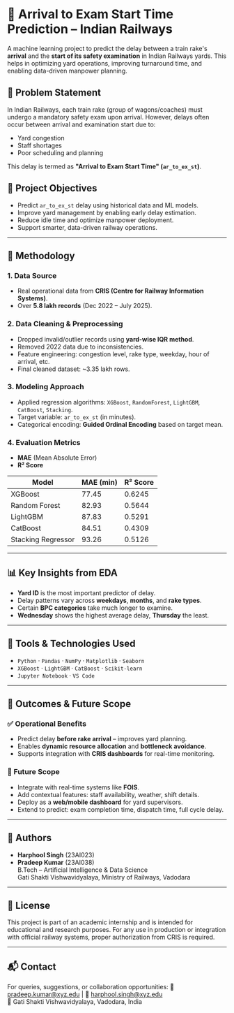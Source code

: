 # 🚆 Arrival to Exam Start Time Prediction – Indian Railways

A machine learning project to predict the delay between a train rake's **arrival** and the **start of its safety examination** in Indian Railways yards. This helps in optimizing yard operations, improving turnaround time, and enabling data-driven manpower planning.

## 📌 Problem Statement

In Indian Railways, each train rake (group of wagons/coaches) must undergo a mandatory safety exam upon arrival. However, delays often occur between arrival and examination start due to:
- Yard congestion
- Staff shortages
- Poor scheduling and planning

This delay is termed as **"Arrival to Exam Start Time" (`ar_to_ex_st`)**.



## 🎯 Project Objectives

- Predict `ar_to_ex_st` delay using historical data and ML models.
- Improve yard management by enabling early delay estimation.
- Reduce idle time and optimize manpower deployment.
- Support smarter, data-driven railway operations.

---

## 🧠 Methodology

### 1. **Data Source**
- Real operational data from **CRIS (Centre for Railway Information Systems)**.
- Over **5.8 lakh records** (Dec 2022 – July 2025).

### 2. **Data Cleaning & Preprocessing**
- Dropped invalid/outlier records using **yard-wise IQR method**.
- Removed 2022 data due to inconsistencies.
- Feature engineering: congestion level, rake type, weekday, hour of arrival, etc.
- Final cleaned dataset: ~3.35 lakh rows.

### 3. **Modeling Approach**
- Applied regression algorithms: `XGBoost`, `RandomForest`, `LightGBM`, `CatBoost`, `Stacking`.
- Target variable: `ar_to_ex_st` (in minutes).
- Categorical encoding: **Guided Ordinal Encoding** based on target mean.

### 4. **Evaluation Metrics**
- **MAE** (Mean Absolute Error)
- **R² Score**

| Model               | MAE (min) | R² Score |
|--------------------|-----------|----------|
| XGBoost            | 77.45     | 0.6245   |
| Random Forest      | 82.93     | 0.5644   |
| LightGBM           | 87.83     | 0.5291   |
| CatBoost           | 84.51     | 0.4309   |
| Stacking Regressor | 93.26     | 0.5126   |

---

## 📊 Key Insights from EDA

- **Yard ID** is the most important predictor of delay.
- Delay patterns vary across **weekdays**, **months**, and **rake types**.
- Certain **BPC categories** take much longer to examine.
- **Wednesday** shows the highest average delay, **Thursday** the least.

---

## 🔧 Tools & Technologies Used

- `Python` · `Pandas` · `NumPy` · `Matplotlib` · `Seaborn`
- `XGBoost` · `LightGBM` · `CatBoost` · `Scikit-learn`
- `Jupyter Notebook` · `VS Code`

---

## 🚀 Outcomes & Future Scope

### ✅ Operational Benefits
- Predict delay **before rake arrival** – improves yard planning.
- Enables **dynamic resource allocation** and **bottleneck avoidance**.
- Supports integration with **CRIS dashboards** for real-time monitoring.

### 🔄 Future Scope
- Integrate with real-time systems like **FOIS**.
- Add contextual features: staff availability, weather, shift details.
- Deploy as a **web/mobile dashboard** for yard supervisors.
- Extend to predict: exam completion time, dispatch time, full cycle delay.

---

## 👥 Authors

- **Harphool Singh** (23AI023)  
- **Pradeep Kumar** (23AI038)  
B.Tech – Artificial Intelligence & Data Science  
Gati Shakti Vishwavidyalaya, Ministry of Railways, Vadodara

---

## 📄 License

This project is part of an academic internship and is intended for educational and research purposes. For any use in production or integration with official railway systems, proper authorization from CRIS is required.

---

## 📬 Contact

For queries, suggestions, or collaboration opportunities:
📧 pradeep.kumar@xyz.edu | 📧 harphool.singh@xyz.edu  
📍 Gati Shakti Vishwavidyalaya, Vadodara, India


